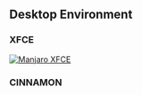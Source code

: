 ## Desktop Environment
### XFCE
<a href="/manjaro/XFCE.md"><img src="https://github.com/user-attachments/assets/ad0f8e17-1858-4262-9dd5-6b41c684ed97" alt="Manjaro XFCE" width="auto"></a>

### CINNAMON
